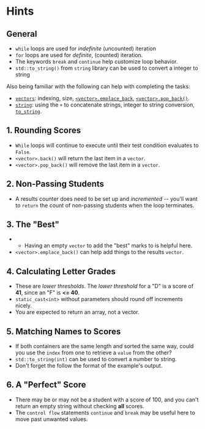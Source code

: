 # Hints

## General

- `while` loops are used for _indefinite_ (uncounted) iteration
- `for` loops are used for _definite_, (counted) iteration.
- The keywords `break` and `continue` help customize loop behavior.
- `std::to_string()` from `string` library can be used to convert a integer to string

Also being familiar with the following can help with completing the tasks:

- [`vectors`][vectors]: indexing, size, [`<vector>.emplace_back`][emplace], [`<vector>.pop_back()`][pop].
- [`string`][string]: using the `+` to concatenate strings, integer to string conversion, [`to_string`][to\_string].

## 1. Rounding Scores

- `While` loops will continue to execute until their test condition evaluates to `False`.
- `<vector>.back()` will return the last item in a `vector`.
- `<vector>.pop_back()` will remove the last item in a `vector`.

## 2. Non-Passing Students

- A results counter does need to be set up and _incremented_ -- you'll want to `return` the count of non-passing students when the loop terminates.

## 3. The "Best"

- - Having an empty `vector` to add the "best" marks to is helpful here.
- `<vector>.emplace_back()` can help add things to the results `vector`.

## 4. Calculating Letter Grades

- These are _lower thresholds_. The _lower threshold_ for a "D" is a score of **41**, since an "F" is **<= 40**.
- `static_cast<int>` without parameters should round off increments nicely.
- You are expected to return an array, not a vector.

## 5. Matching Names to Scores

- If both containers are the same length and sorted the same way, could you use the `index` from one to retrieve a `value` from the other?
- `std::to_string(int)` can be used to convert a number to string.
- Don't forget the follow the format of the example's output.

## 6. A "Perfect" Score

- There may be or may not be a student with a score of 100, and you can't return an empty string without checking **all** scores.
- The `control flow` statements `continue` and `break` may be useful here to move past unwanted values.

[vectors]: https://en.cppreference.com/w/cpp/container/vector
[string]: https://en.cppreference.com/w/cpp/string/basic_string
[to\_string]: https://en.cppreference.com/w/cpp/string/basic_string/to_string
[emplace]: https://en.cppreference.com/w/cpp/container/vector/emplace_back
[pop]: https://en.cppreference.com/w/cpp/container/vector/pop_back
